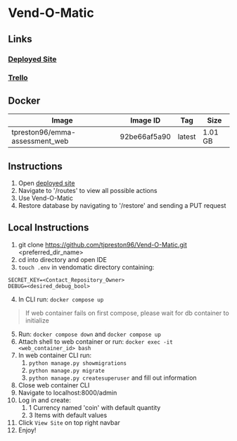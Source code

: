 # Vend-O-Matic
## Links

### [Deployed Site](https://vend-o-matic-service.herokuapp.com/)
### [Trello](https://trello.com/b/wlLE03H0/vend-o-matic)

## Docker
| Image                              | Image ID    |  Tag        |  Size       |
| -----------                        | ----------- | ----------- | ----------- |
| tpreston96/emma-assessment_web     | 92be66af5a90| latest      |  1.01 GB    |


## Instructions

1. Open [deployed site](https://vend-o-matic-service.herokuapp.com/)
2. Navigate to '/routes' to view all possible actions
3. Use Vend-O-Matic
4. Restore database by navigating to '/restore' and sending a PUT request

## Local Instructions

1. git clone https://github.com/tjpreston96/Vend-O-Matic.git <preferred_dir_name>
2. cd into directory and open IDE
3. `touch .env` in vendomatic directory containing:
```
SECRET_KEY=<Contact_Repository_Owner>
DEBUG=<desired_debug_bool>
```
4. In CLI run: `docker compose up`
> If web container fails on first compose, please wait for db container to initialize
5. Run: `docker compose down` and `docker compose up`
6. Attach shell to web container or run: `docker exec -it <web_container_id> bash`
7. In web container CLI run: 
    1. `python manage.py showmigrations`
    2. `python manage.py migrate`
    3. `python manage.py createsuperuser` and fill out information
8. Close web container CLI
9. Navigate to localhost:8000/admin
10. Log in and create:
    1. 1 Currency named 'coin' with default quantity
    2. 3 Items with default values
11. Click `View Site` on top right navbar
12. Enjoy!
